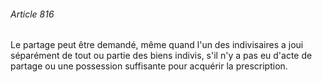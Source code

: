 ###### Article 816

Le partage peut être demandé, même quand l'un des indivisaires a joui séparément de tout ou partie des biens indivis, s'il n'y a pas eu d'acte de partage ou une possession suffisante pour acquérir la prescription.

